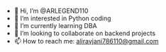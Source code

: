 - 👋 Hi, I’m @ARLEGEND110
- 👀 I’m interested in Python coding
- 🌱 I’m currently learning DBA
- 💞️ I’m looking to collaborate on backend projects
- 📫 How to reach me: aliravjani786110@gmail.com

<!---
ARLEGEND110/ARLEGEND110 is a ✨ unique ✨ repository because its `README.md` (this file) appears on your GitHub profile.
You can click the Preview link to take a look at your changes.
--->

